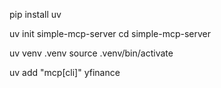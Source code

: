 pip install uv

uv init simple-mcp-server
cd simple-mcp-server

uv venv .venv
source .venv/bin/activate

uv add "mcp[cli]" yfinance

